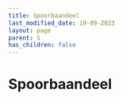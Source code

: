 ```yaml
---
title: Spoorbaandeel
last_modified_date: 19-09-2023
layout: page
parent: S
has_children: false
---
```


Spoorbaandeel
=============

